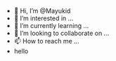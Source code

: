 - 👋 Hi, I’m @Mayukid
- 👀 I’m interested in ...
- 🌱 I’m currently learning ...
- 💞️ I’m looking to collaborate on ...
- 📫 How to reach me ...
- hello

<!---
Mayukid/Mayukid is a ✨ special ✨ repository because its `README.md` (this file) appears on your GitHub profile.
You can click the Preview link to take a look at your changes.
--->
